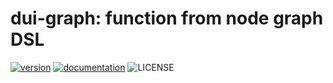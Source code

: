 # dui-graph: function from node graph DSL

[![version](https://img.shields.io/crates/v/dui-graph)](https://crates.io/crates/dui-graph)
[![documentation](https://docs.rs/dui-graph/badge.svg)](https://docs.rs/dui-graph)
![LICENSE](https://img.shields.io/crates/l/dui-graph)